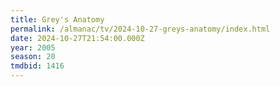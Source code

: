 ```yaml
---
title: Grey's Anatomy
permalink: /almanac/tv/2024-10-27-greys-anatomy/index.html
date: 2024-10-27T21:54:00.000Z
year: 2005
season: 20
tmdbid: 1416
---
```


